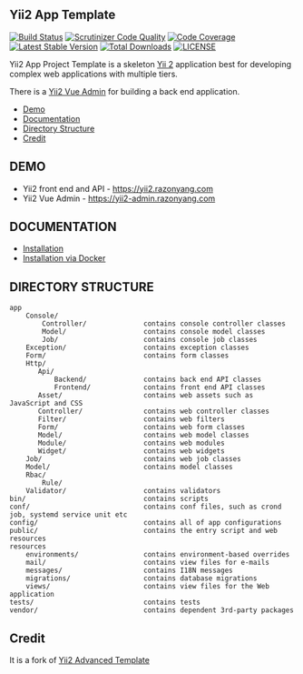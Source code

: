 Yii2 App Template
-----------------

[![Build Status](https://travis-ci.org/razonyang/yii2-app-template.svg?branch=master)](https://travis-ci.org/razonyang/yii2-app-template)
[![Scrutinizer Code Quality](https://scrutinizer-ci.com/g/razonyang/yii2-app-template/badges/quality-score.png?b=master)](https://scrutinizer-ci.com/g/razonyang/yii2-app-template/?branch=master)
[![Code Coverage](https://scrutinizer-ci.com/g/razonyang/yii2-app-template/badges/coverage.png?b=master)](https://scrutinizer-ci.com/g/razonyang/yii2-app-template/?branch=master)
[![Latest Stable Version](https://img.shields.io/packagist/v/razonyang/yii2-app-template.svg)](https://packagist.org/packages/razonyang/yii2-app-template)
[![Total Downloads](https://img.shields.io/packagist/dt/razonyang/yii2-app-template.svg)](https://packagist.org/packages/razonyang/yii2-app-template)
[![LICENSE](https://img.shields.io/github/license/razonyang/yii2-app-template)](LICENSE)

Yii2 App Project Template is a skeleton [Yii 2](http://www.yiiframework.com/) application best for
developing complex web applications with multiple tiers.

There is a [Yii2 Vue Admin](https://github.com/razonyang/yii2-vue-admin) for building a back end application.

- [Demo](#demo)
- [Documentation](#documentation)
- [Directory Structure](#directory-structure)
- [Credit](#credit)

DEMO
----

- Yii2 front end and API - https://yii2.razonyang.com
- Yii2 Vue Admin - https://yii2-admin.razonyang.com

DOCUMENTATION
-------------

- [Installation](docs/en/INSTALLATION.md)
- [Installation via Docker](docs/en/DOCKER.md)

DIRECTORY STRUCTURE
-------------------

```
app
    Console/             
        Controller/              contains console controller classes
        Model/                   contains console model classes
        Job/                     contains console job classes
    Exception/                   contains exception classes
    Form/                        contains form classes
    Http/
       Api/
           Backend/              contains back end API classes
           Frontend/             contains front end API classes
       Asset/                    contains web assets such as JavaScript and CSS
       Controller/               contains web controller classes
       Filter/                   contains web filters
       Form/                     contains web form classes
       Model/                    contains web model classes
       Module/                   contains web modules
       Widget/                   contains web widgets
    Job/                         contains web job classes
    Model/                       contains model classes
    Rbac/
        Rule/
    Validator/                   contains validators
bin/                             contains scripts
conf/                            contains conf files, such as crond job, systemd service unit etc
config/                          contains all of app configurations
public/                          contains the entry script and web resources
resources
    environments/                contains environment-based overrides
    mail/                        contains view files for e-mails
    messages/                    contains I18N messages
    migrations/                  contains database migrations
    views/                       contains view files for the Web application
tests/                           contains tests    
vendor/                          contains dependent 3rd-party packages
```

Credit
------

It is a fork of [Yii2 Advanced Template](https://github.com/yiisoft/yii2-app-advanced)
